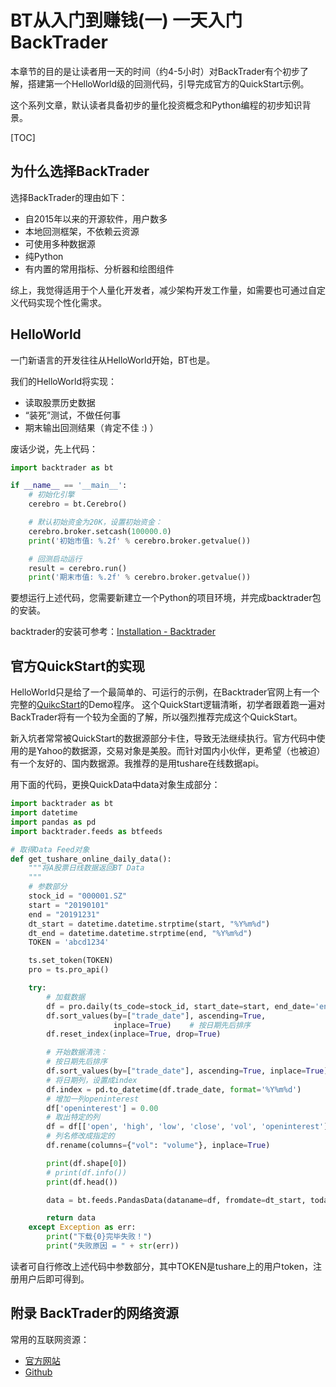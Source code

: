 # BT从入门到赚钱(一) 一天入门BackTrader

本章节的目的是让读者用一天的时间（约4-5小时）对BackTrader有个初步了解，搭建第一个HelloWorld级的回测代码，引导完成官方的QuickStart示例。

这个系列文章，默认读者具备初步的量化投资概念和Python编程的初步知识背景。

[TOC]

## 为什么选择BackTrader

选择BackTrader的理由如下：

- 自2015年以来的开源软件，用户数多
- 本地回测框架，不依赖云资源
- 可使用多种数据源
- 纯Python
- 有内置的常用指标、分析器和绘图组件

综上，我觉得适用于个人量化开发者，减少架构开发工作量，如需要也可通过自定义代码实现个性化需求。

## HelloWorld

一门新语言的开发往往从HelloWorld开始，BT也是。

我们的HelloWorld将实现：

- 读取股票历史数据
- “装死”测试，不做任何事
- 期末输出回测结果（肯定不佳 :) ）

废话少说，先上代码：

```python
import backtrader as bt

if __name__ == '__main__':
    # 初始化引擎
    cerebro = bt.Cerebro()

    # 默认初始资金为20K，设置初始资金：
    cerebro.broker.setcash(100000.0)
    print('初始市值: %.2f' % cerebro.broker.getvalue())

    # 回测启动运行
    result = cerebro.run()
    print('期末市值: %.2f' % cerebro.broker.getvalue())
```

要想运行上述代码，您需要新建立一个Python的项目环境，并完成backtrader包的安装。

backtrader的安装可参考：[Installation - Backtrader](https://www.backtrader.com/docu/installation/)

## 官方QuickStart的实现

HelloWorld只是给了一个最简单的、可运行的示例，在Backtrader官网上有一个完整的[QuikcStart](https://www.backtrader.com/docu/quickstart/quickstart/)的Demo程序。
这个QuickStart逻辑清晰，初学者跟着跑一遍对BackTrader将有一个较为全面的了解，所以强烈推荐完成这个QuickStart。

新入坑者常常被QuickStart的数据源部分卡住，导致无法继续执行。官方代码中使用的是Yahoo的数据源，交易对象是美股。而针对国内小伙伴，更希望（也被迫）有一个友好的、国内数据源。我推荐的是用tushare在线数据api。

用下面的代码，更换QuickData中data对象生成部分：

```python
import backtrader as bt
import datetime
import pandas as pd
import backtrader.feeds as btfeeds

# 取得Data Feed对象
def get_tushare_online_daily_data():
    """将A股票日线数据返回BT Data
    """
    # 参数部分
    stock_id = "000001.SZ"
    start = "20190101"
    end = "20191231"
    dt_start = datetime.datetime.strptime(start, "%Y%m%d")
    dt_end = datetime.datetime.strptime(end, "%Y%m%d")
    TOKEN = 'abcd1234'

    ts.set_token(TOKEN)
    pro = ts.pro_api()

    try:
        # 加载数据
        df = pro.daily(ts_code=stock_id, start_date=start, end_date='end')
        df.sort_values(by=["trade_date"], ascending=True,
                       inplace=True)    # 按日期先后排序
        df.reset_index(inplace=True, drop=True)

        # 开始数据清洗：
        # 按日期先后排序
        df.sort_values(by=["trade_date"], ascending=True, inplace=True)
        # 将日期列，设置成index
        df.index = pd.to_datetime(df.trade_date, format='%Y%m%d')
        # 增加一列openinterest
        df['openinterest'] = 0.00
        # 取出特定的列
        df = df[['open', 'high', 'low', 'close', 'vol', 'openinterest']]
        # 列名修改成指定的
        df.rename(columns={"vol": "volume"}, inplace=True)

        print(df.shape[0])
        # print(df.info())
        print(df.head())

        data = bt.feeds.PandasData(dataname=df, fromdate=dt_start, todate=dt_end)

        return data
    except Exception as err:
        print("下载{0}完毕失败！")
        print("失败原因 = " + str(err))
```

读者可自行修改上述代码中参数部分，其中TOKEN是tushare上的用户token，注册用户后即可得到。

## 附录 BackTrader的网络资源

常用的互联网资源：

- [官方网站](https://www.backtrader.com/)
- [Github](https://github.com/mementum/backtrader)
